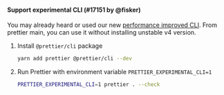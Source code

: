 #### Support experimental CLI (#17151 by @fisker)

You may already heard or used our new [performance improved CLI](https://prettier.io/blog/2023/11/30/cli-deep-dive). From prettier main, you can use it without installing unstable v4 version.

1. Install `@prettier/cli` package

   ```sh
   yarn add prettier @prettier/cli --dev
   ```

1. Run Prettier with environment variable `PRETTIER_EXPERIMENTAL_CLI=1`

   ```sh
   PRETTIER_EXPERIMENTAL_CLI=1 prettier . --check
   ```
